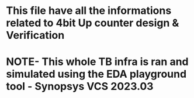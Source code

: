 # This file have all the informations related to 4bit Up counter design & Verification
# NOTE- This whole TB infra is ran and simulated using the EDA playground tool - Synopsys VCS 2023.03
